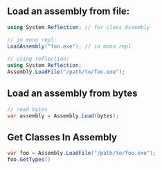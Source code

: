 ## Load an assembly from file:

```c#
using System.Reflection; // for class Assembly

// in mono repl:
LoadAssembly("foo.exe"); // in mono repl
    
// using reflection:
using System.Reflection;
Assembly.LoadFile("/path/to/foo.exe");
```

## Load an assembly from bytes

```c#
// read bytes
var assembly = Assembly.Load(bytes);
```

## Get Classes In Assembly

```c#
var foo = Assembly.LoadFile("/path/to/foo.exe");
foo.GetTypes()

```

